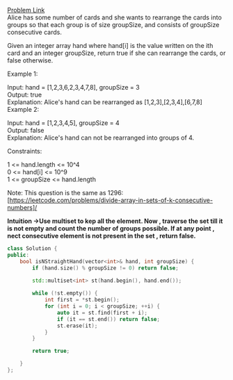 [Problem Link](https://leetcode.com/problems/hand-of-straights/description/?envType=daily-question&envId=2024-06-06)<br>
Alice has some number of cards and she wants to rearrange the cards into groups so that each group is of size groupSize, and consists of groupSize consecutive cards.<br>

Given an integer array hand where hand[i] is the value written on the ith card and an integer groupSize, return true if she can rearrange the cards, or false otherwise.<br>

 

Example 1:<br>

Input: hand = [1,2,3,6,2,3,4,7,8], groupSize = 3<br>
Output: true<br>
Explanation: Alice's hand can be rearranged as [1,2,3],[2,3,4],[6,7,8]<br>
Example 2:<br>

Input: hand = [1,2,3,4,5], groupSize = 4<br>
Output: false<br>
Explanation: Alice's hand can not be rearranged into groups of 4.<br>

 

Constraints:<br>

1 <= hand.length <= 10^4<br>
0 <= hand[i] <= 10^9<br>
1 <= groupSize <= hand.length<br>
 

Note: This question is the same as 1296: [https://leetcode.com/problems/divide-array-in-sets-of-k-consecutive-numbers]/<br>

__Intuition ->Use multiset to kep all the element. Now , traverse the set till it is not empty and count the number of groups possible. If at any point , nect consecutive element is not present in the set , return false.__

```C++
class Solution {
public:
    bool isNStraightHand(vector<int>& hand, int groupSize) {
        if (hand.size() % groupSize != 0) return false;
        
        std::multiset<int> st(hand.begin(), hand.end());

        while (!st.empty()) {
            int first = *st.begin();
            for (int i = 0; i < groupSize; ++i) {
                auto it = st.find(first + i);
                if (it == st.end()) return false;
                st.erase(it);
            }
        }

        return true;

    }
};
```
